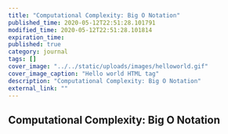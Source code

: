 ```yaml
---
title: "Computational Complexity: Big O Notation"
published_time: 2020-05-12T22:51:28.101791
modified_time: 2020-05-12T22:51:28.101814
expiration_time: 
published: true
category: journal
tags: []
cover_image: "../../static/uploads/images/helloworld.gif"
cover_image_caption: "Hello world HTML tag"
description: "Computational Complexity: Big O Notation"
external_link: ""
---
```


## Computational Complexity: Big O Notation

